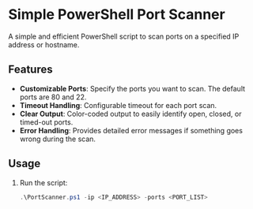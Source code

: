 # Simple PowerShell Port Scanner

A simple and efficient PowerShell script to scan ports on a specified IP address or hostname.

## Features

- **Customizable Ports**: Specify the ports you want to scan. The default ports are 80 and 22.
- **Timeout Handling**: Configurable timeout for each port scan.
- **Clear Output**: Color-coded output to easily identify open, closed, or timed-out ports.
- **Error Handling**: Provides detailed error messages if something goes wrong during the scan.

## Usage
1. Run the script:
   ```powershell
   .\PortScanner.ps1 -ip <IP_ADDRESS> -ports <PORT_LIST>
